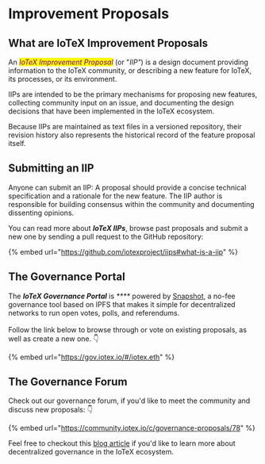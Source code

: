 # Improvement Proposals

## What are IoTeX Improvement Proposals

An _<mark style="color:purple;">IoTeX Improvement Proposal</mark>_ (or "_IIP"_) is a design document providing information to the IoTeX community, or describing a new feature for IoTeX, its processes, or its environment.&#x20;

IIPs are intended to be the primary mechanisms for proposing new features, collecting community input on an issue, and documenting the design decisions that have been implemented in the IoTeX ecosystem.

Because IIPs are maintained as text files in a versioned repository, their revision history also represents the historical record of the feature proposal itself.

## Submitting an IIP

Anyone can submit an IIP: A proposal should provide a concise technical specification and a rationale for the new feature. The IIP author is responsible for building consensus within the community and documenting dissenting opinions.

You can read more about _**IoTeX IIPs**_, browse past proposals and submit a new one by sending a pull request to the GitHub repository:

{% embed url="https://github.com/iotexproject/iips#what-is-a-iip" %}

## The Governance Portal

The _**IoTeX Governance Portal**_ is _****_ powered by [Snapshot](https://snapshot.org/#/), a no-fee governance tool based on IPFS that makes it simple for decentralized networks to run open votes, polls, and referendums. \
\
Follow the link below to browse through or vote on existing proposals, as well as create a new one. 👇

{% embed url="https://gov.iotex.io/#/iotex.eth" %}

## The Governance Forum

Check out our governance forum, if you'd like to meet the community and discuss new proposals: 👇

{% embed url="https://community.iotex.io/c/governance-proposals/78" %}

Feel free to checkout this [blog article](https://iotex.io/blog/snapshot-voting-decentralized-governance/) if you'd like to learn more about decentralized governance in the IoTeX ecosystem.&#x20;
